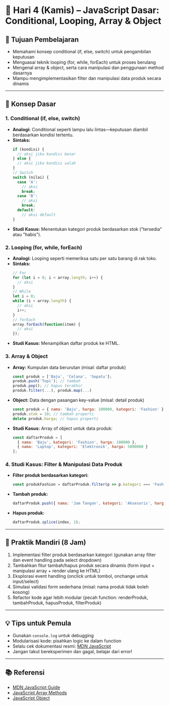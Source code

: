 # 📆 Hari 4 (Kamis) – JavaScript Dasar: Conditional, Looping, Array & Object

## 🎯 Tujuan Pembelajaran
- Memahami konsep conditional (if, else, switch) untuk pengambilan keputusan
- Menguasai teknik looping (for, while, forEach) untuk proses berulang
- Mengenal array & object, serta cara manipulasi dan penggunaan method dasarnya
- Mampu mengimplementasikan filter dan manipulasi data produk secara dinamis

---

## 🧠 Konsep Dasar

### 1. Conditional (if, else, switch)
- **Analogi:** Conditional seperti lampu lalu lintas—keputusan diambil berdasarkan kondisi tertentu.
- **Sintaks:**
  ```js
  if (kondisi) {
    // aksi jika kondisi benar
  } else {
    // aksi jika kondisi salah
  }
  // Switch
  switch (nilai) {
    case 'A':
      // aksi
      break;
    case 'B':
      // aksi
      break;
    default:
      // aksi default
  }
  ```
- **Studi Kasus:** Menentukan kategori produk berdasarkan stok ("tersedia" atau "habis").

### 2. Looping (for, while, forEach)
- **Analogi:** Looping seperti memeriksa satu per satu barang di rak toko.
- **Sintaks:**
  ```js
  // For
  for (let i = 0; i < array.length; i++) {
    // aksi
  }
  // While
  let i = 0;
  while (i < array.length) {
    // aksi
    i++;
  }
  // forEach
  array.forEach(function(item) {
    // aksi
  });
  ```
- **Studi Kasus:** Menampilkan daftar produk ke HTML.

### 3. Array & Object
- **Array:** Kumpulan data berurutan (misal: daftar produk)
  ```js
  const produk = ['Baju', 'Celana', 'Sepatu'];
  produk.push('Topi'); // tambah
  produk.pop(); // hapus terakhir
  produk.filter(...), produk.map(...)
  ```
- **Object:** Data dengan pasangan key-value (misal: detail produk)
  ```js
  const produk = { nama: 'Baju', harga: 100000, kategori: 'Fashion' };
  produk.stok = 10; // tambah properti
  delete produk.harga; // hapus properti
  ```
- **Studi Kasus:** Array of object untuk data produk:
  ```js
  const daftarProduk = [
    { nama: 'Baju', kategori: 'Fashion', harga: 100000 },
    { nama: 'Laptop', kategori: 'Elektronik', harga: 5000000 }
  ];
  ```

### 4. Studi Kasus: Filter & Manipulasi Data Produk
- **Filter produk berdasarkan kategori:**
  ```js
  const produkFashion = daftarProduk.filter(p => p.kategori === 'Fashion');
  ```
- **Tambah produk:**
  ```js
  daftarProduk.push({ nama: 'Jam Tangan', kategori: 'Aksesoris', harga: 250000 });
  ```
- **Hapus produk:**
  ```js
  daftarProduk.splice(index, 1);
  ```

---

## 📝 Praktik Mandiri (8 Jam)
1. Implementasi filter produk berdasarkan kategori (gunakan array filter dan event handling pada select dropdown)
2. Tambahkan fitur tambah/hapus produk secara dinamis (form input + manipulasi array + render ulang ke HTML)
3. Eksplorasi event handling (onclick untuk tombol, onchange untuk input/select)
4. Simulasi validasi form sederhana (misal: nama produk tidak boleh kosong)
5. Refactor kode agar lebih modular (pecah function: renderProduk, tambahProduk, hapusProduk, filterProduk)

---

## 💡 Tips untuk Pemula
- Gunakan `console.log` untuk debugging
- Modularisasi kode: pisahkan logic ke dalam function
- Selalu cek dokumentasi resmi: [MDN JavaScript](https://developer.mozilla.org/en-US/docs/Web/JavaScript)
- Jangan takut bereksperimen dan gagal, belajar dari error!

---

## 📚 Referensi
- [MDN JavaScript Guide](https://developer.mozilla.org/en-US/docs/Web/JavaScript/Guide)
- [JavaScript Array Methods](https://developer.mozilla.org/en-US/docs/Web/JavaScript/Reference/Global_Objects/Array)
- [JavaScript Object](https://developer.mozilla.org/en-US/docs/Web/JavaScript/Reference/Global_Objects/Object)